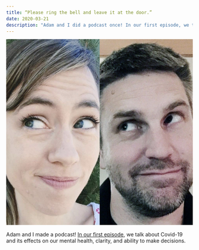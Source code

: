 ```yaml
---
title: “Please ring the bell and leave it at the door.”
date: 2020-03-21
description: "Adam and I did a podcast once! In our first episode, we talk about Covid-19 and its effects on our mental health, clarity, and ability to make decisions..."
---
```

![fullsizeoutput_45cb.jpeg](6024e-fullsizeoutput_45cb.jpeg)

Adam and I made a podcast! [In our first episode](https://tobuildaswing.com/episodes/please-ring-the-bell-and-leave-it-at-the-door), we talk about Covid-19 and its effects on our mental health, clarity, and ability to make decisions.
